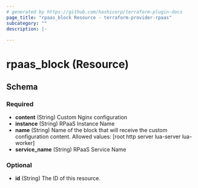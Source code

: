 ```yaml
---
# generated by https://github.com/hashicorp/terraform-plugin-docs
page_title: "rpaas_block Resource - terraform-provider-rpaas"
subcategory: ""
description: |-
  
---
```


# rpaas_block (Resource)





<!-- schema generated by tfplugindocs -->
## Schema

### Required

- **content** (String) Custom Nginx configuration
- **instance** (String) RPaaS Instance Name
- **name** (String) Name of the block that will receive the custom configuration content. Allowed values: [root http server lua-server lua-worker]
- **service_name** (String) RPaaS Service Name

### Optional

- **id** (String) The ID of this resource.


